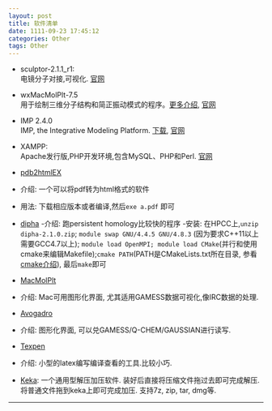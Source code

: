 ```yaml
---
layout: post
title: 软件清单
date: 1111-09-23 17:45:12
categories: Other
tags: Other
---
```


- sculptor-2.1.1_r1:  
电镜分子对接,可视化. [官网](http://sculptor.biomachina.org/)

- wxMacMolPlt-7.5  
用于绘制三维分子结构和简正振动模式的程序。[更多介绍](http://www.materialssimulation.com/book/export/html/27), [官网](http://brettbode.github.io/wxmacmolplt/)

- IMP 2.4.0   
IMP, the Integrative Modeling Platform. [下载](https://integrativemodeling.org/2.4.0/download/), [官网](https://integrativemodeling.org/)

- XAMPP:   
Apache发行版,PHP开发环境,包含MySQL、PHP和Perl. [官网](https://www.apachefriends.org/zh_cn/index.html)

- [pdb2htmlEX](https://github.com/coolwanglu/pdf2htmlEX/wiki  )
 - 介绍: 一个可以将pdf转为html格式的软件
 - 用法: 下载相应版本或者编译,然后`exe a.pdf` 即可

- [dipha](https://code.google.com/p/dipha/  )
 -介绍: 跑persistent homology比较快的程序
 -安装: 在HPCC上,`unzip dipha-2.1.0.zip`; `module swap GNU/4.4.5 GNU/4.8.3` (因为要求C++11以上需要GCC4.7以上); `module load OpenMPI; module load CMake`(并行和使用cmake来编辑Makefile);`cmake PATH`(PATH是CMakeLists.txt所在目录, 参看[cmake介绍](http://www.ibm.com/developerworks/cn/linux/l-cn-cmake/  )), 最后`make`即可

- [MacMolPlt](http://www.scl.ameslab.gov/MacMolPlt/  )
 - 介绍: Mac可用图形化界面, 尤其适用GAMESS数据可视化,像IRC数据的处理.

- [Avogadro](http://avogadro.cc/wiki/Avogadro_0.8.0  )
 - 介绍: 图形化界面, 可以兑GAMESS/Q-CHEM/GAUSSIAN进行读写.

- [Texpen](http://sourceforge.net/projects/texpen/ )
 - 介绍: 小型的latex编写编译查看的工具.比较小巧.

- [Keka](http://www.kekaosx.com/en/index.php): 一个通用型解压加压软件. 装好后直接将压缩文件拖过去即可完成解压. 将普通文件拖到keka上即可完成加压. 支持7z, zip, tar, dmg等.

------
